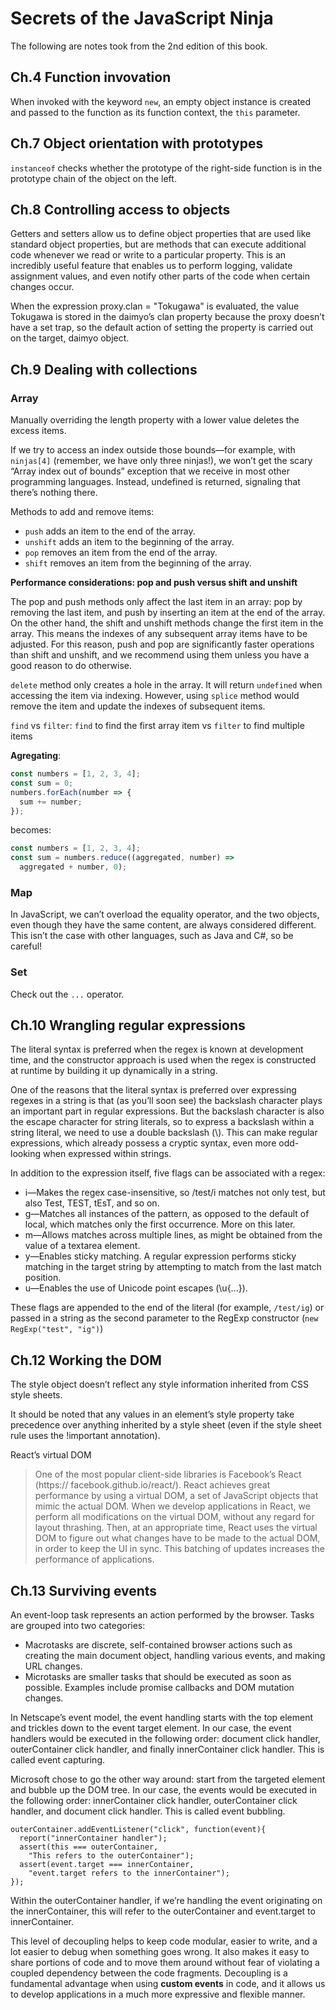 # Secrets of the JavaScript Ninja

The following are notes took from the 2nd edition of this book.

## Ch.4 Function invovation

When invoked with the keyword ```new```, an empty object instance is created and passed to the function as its function context, the ```this``` parameter.

## Ch.7 Object orientation with prototypes

```instanceof``` checks whether the prototype of the right-side function is in the prototype chain of the object on the left.

## Ch.8 Controlling access to objects

Getters and setters allow us to define object
properties that are used like standard object properties, but are methods that can execute
additional code whenever we read or write to a particular property. This is an
incredibly useful feature that enables us to perform logging, validate assignment values,
and even notify other parts of the code when certain changes occur.

When the expression proxy.clan = "Tokugawa" is evaluated, the value Tokugawa
is stored in the daimyo’s clan property because the proxy doesn’t have a
set trap, so the default action of setting the property is carried out on the target,
daimyo object.

## Ch.9 Dealing with collections

### Array

Manually overriding the length property with a lower value deletes the excess items.

If we try to access an index outside those bounds—for example, with ```ninjas[4]``` (remember,
we have only three ninjas!), we won’t get the scary “Array index out of bounds” exception
that we receive in most other programming languages. Instead, undefined is
returned, signaling that there’s nothing there.

Methods to add and remove items:
* ```push``` adds an item to the end of the array.
* ```unshift``` adds an item to the beginning of the array.
* ```pop``` removes an item from the end of the array.
* ```shift``` removes an item from the beginning of the array.

**Performance considerations: pop and push versus shift and unshift**

The pop and push methods only affect the last item in an array: pop by removing the
last item, and push by inserting an item at the end of the array. On the other hand,
the shift and unshift methods change the first item in the array. This means the
indexes of any subsequent array items have to be adjusted. For this reason, push
and pop are significantly faster operations than shift and unshift, and we recommend
using them unless you have a good reason to do otherwise.

```delete``` method only creates a hole in the array. It will return ```undefined``` when accessing the item via indexing. However, using ```splice``` method would remove the item and update the indexes of subsequent items.

```find``` vs ```filter```: ```find``` to find the first array item vs ```filter``` to find multiple items

**Agregating**:

```javascript
const numbers = [1, 2, 3, 4];
const sum = 0;
numbers.forEach(number => {
  sum += number;
});
```

becomes:

```javascript
const numbers = [1, 2, 3, 4];
const sum = numbers.reduce((aggregated, number) =>
  aggregated + number, 0);
```

### Map

In JavaScript, we can’t overload the equality operator, and the two objects,
even though they have the same content, are always considered different. This isn’t
the case with other languages, such as Java and C#, so be careful!

### Set

Check out the ```...``` operator.

## Ch.10 Wrangling regular expressions

The literal syntax is preferred when the regex is known at development
time, and the constructor approach is used when the regex is constructed at
runtime by building it up dynamically in a string.

One of the reasons that the literal syntax is preferred over expressing regexes in a
string is that (as you’ll soon see) the backslash character plays an important part in
regular expressions. But the backslash character is also the escape character for string
literals, so to express a backslash within a string literal, we need to use a double backslash
(\\). This can make regular expressions, which already possess a cryptic syntax,
even more odd-looking when expressed within strings.

In addition to the expression itself, five flags can be associated with a regex:

* i—Makes the regex case-insensitive, so /test/i matches not only test, but also
Test, TEST, tEsT, and so on.
* g—Matches all instances of the pattern, as opposed to the default of local, which
matches only the first occurrence. More on this later.
* m—Allows matches across multiple lines, as might be obtained from the value of
a textarea element.
* y—Enables sticky matching. A regular expression performs sticky matching in
the target string by attempting to match from the last match position.
* u—Enables the use of Unicode point escapes (\u{...}).

These flags are appended to the end of the literal (for example, ```/test/ig```) or passed
in a string as the second parameter to the RegExp constructor (```new RegExp("test",
"ig")```)

## Ch.12 Working the DOM

The style object doesn’t reflect any style information inherited from CSS style sheets.

It should be noted that any values in an element’s style property take precedence over
anything inherited by a style sheet (even if the style sheet rule uses the !important
annotation).

React’s virtual DOM
> One of the most popular client-side libraries is Facebook’s React (https://
facebook.github.io/react/). React achieves great performance by using a virtual
DOM, a set of JavaScript objects that mimic the actual DOM. When we develop
applications in React, we perform all modifications on the virtual DOM, without any
regard for layout thrashing. Then, at an appropriate time, React uses the virtual DOM
to figure out what changes have to be made to the actual DOM, in order to keep the
UI in sync. This batching of updates increases the performance of applications.

## Ch.13 Surviving events

An event-loop task represents an action performed by the browser. Tasks are
grouped into two categories:
* Macrotasks are discrete, self-contained browser actions such as creating the
main document object, handling various events, and making URL changes.
* Microtasks are smaller tasks that should be executed as soon as possible.
Examples include promise callbacks and DOM mutation changes.

In Netscape’s event model, the event handling starts with the top element and
trickles down to the event target element. In our case, the event handlers would be
executed in the following order: document click handler, outerContainer click handler,
and finally innerContainer click handler. This is called event capturing.

Microsoft chose to go the other way around: start from the targeted element and
bubble up the DOM tree. In our case, the events would be executed in the following
order: innerContainer click handler, outerContainer click handler, and document
click handler. This is called event bubbling.


```
outerContainer.addEventListener("click", function(event){
  report("innerContainer handler");
  assert(this === outerContainer,
    "This refers to the outerContainer");
  assert(event.target === innerContainer,
    "event.target refers to the innerContainer");
});
```
Within the outerContainer handler, if we’re handling the event originating on the
innerContainer, this will refer to the outerContainer and event.target to innerContainer.

This level of decoupling helps to keep code modular, easier to write, and a lot
easier to debug when something goes wrong. It also makes it easy to share portions
of code and to move them around without fear of violating a coupled dependency
between the code fragments. Decoupling is a fundamental advantage when using
**custom events** in code, and it allows us to develop applications in a much more
expressive and flexible manner.
